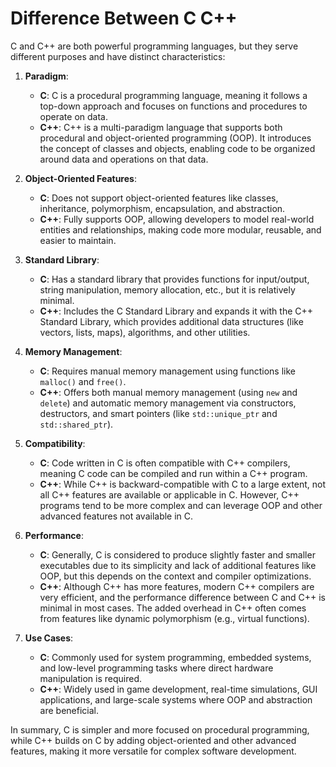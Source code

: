 # Difference Between C C++

C and C++ are both powerful programming languages, but they serve different purposes and have distinct characteristics:

1. **Paradigm**:
   - **C**: C is a procedural programming language, meaning it follows a top-down approach and focuses on functions and procedures to operate on data.
   - **C++**: C++ is a multi-paradigm language that supports both procedural and object-oriented programming (OOP). It introduces the concept of classes and objects, enabling code to be organized around data and operations on that data.

2. **Object-Oriented Features**:
   - **C**: Does not support object-oriented features like classes, inheritance, polymorphism, encapsulation, and abstraction.
   - **C++**: Fully supports OOP, allowing developers to model real-world entities and relationships, making code more modular, reusable, and easier to maintain.

3. **Standard Library**:
   - **C**: Has a standard library that provides functions for input/output, string manipulation, memory allocation, etc., but it is relatively minimal.
   - **C++**: Includes the C Standard Library and expands it with the C++ Standard Library, which provides additional data structures (like vectors, lists, maps), algorithms, and other utilities.

4. **Memory Management**:
   - **C**: Requires manual memory management using functions like `malloc()` and `free()`.
   - **C++**: Offers both manual memory management (using `new` and `delete`) and automatic memory management via constructors, destructors, and smart pointers (like `std::unique_ptr` and `std::shared_ptr`).

5. **Compatibility**:
   - **C**: Code written in C is often compatible with C++ compilers, meaning C code can be compiled and run within a C++ program.
   - **C++**: While C++ is backward-compatible with C to a large extent, not all C++ features are available or applicable in C. However, C++ programs tend to be more complex and can leverage OOP and other advanced features not available in C.

6. **Performance**:
   - **C**: Generally, C is considered to produce slightly faster and smaller executables due to its simplicity and lack of additional features like OOP, but this depends on the context and compiler optimizations.
   - **C++**: Although C++ has more features, modern C++ compilers are very efficient, and the performance difference between C and C++ is minimal in most cases. The added overhead in C++ often comes from features like dynamic polymorphism (e.g., virtual functions).

7. **Use Cases**:
   - **C**: Commonly used for system programming, embedded systems, and low-level programming tasks where direct hardware manipulation is required.
   - **C++**: Widely used in game development, real-time simulations, GUI applications, and large-scale systems where OOP and abstraction are beneficial.

In summary, C is simpler and more focused on procedural programming, while C++ builds on C by adding object-oriented and other advanced features, making it more versatile for complex software development.